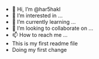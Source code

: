 - 👋 Hi, I’m @har5hakl
- 👀 I’m interested in ...
- 🌱 I’m currently learning ...
- 💞️ I’m looking to collaborate on ...
- 📫 How to reach me ...
- This is my first readme file
- Doing my first change

<!---
har5hakl/har5hakl is a ✨ special ✨ repository because its `README.md` (this file) appears on your GitHub profile.
You can click the Preview link to take a look at your changes.
--->
